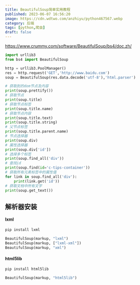 ```yaml
---
title: BeautifulSoup简单实用教程
published: 2023-06-07 16:56:20
image: https://cdn.wdtwo.com/anzhiyu/python467567.webp
category: 后端
tags: [python,爬虫]
draft: false
---
```

https://www.crummy.com/software/BeautifulSoup/bs4/doc.zh/
<!--more-->
```python
import urllib3
from bs4 import BeautifulSoup

http = urllib3.PoolManager()
res = http.request('GET','http://www.baidu.com')
soup = BeautifulSoup(res.data.decode('utf-8'),'html.parser')

# 获取到的dom节点及内容
print(soup.prettify())
# 获取节点
print(soup.title)
# 获取节点标签
print(soup.title.name)
# 获取节点内容
print(soup.title.text)
print(soup.title.string)
# 父节点标签
print(soup.title.parent.name)
# 节点选择器
print(soup.div)
# 属性选择器
print(soup.div['id'])
# 选择多个标签
print(soup.find_all('div'))
# 查找id
print(soup.find(id='c-tips-container'))
# 获取所有元素标签中的属性值
for link in soup.find_all('div'):
    print(link.get('id'))
# 获取文档中所有文字
print(soup.get_text())
```

## 解析器安装
#### lxml
```python
pip install lxml

BeautifulSoup(markup, "lxml")
BeautifulSoup(markup, ["lxml-xml"])
BeautifulSoup(markup, "xml")
```
#### html5lib
```python
pip install html5lib

BeautifulSoup(markup, "html5lib")
```



























#
